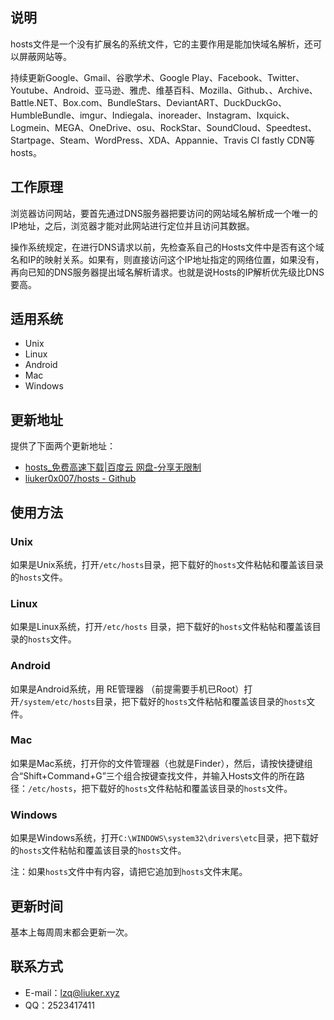说明
----

hosts文件是一个没有扩展名的系统文件，它的主要作用是能加快域名解析，还可以屏蔽网站等。 

持续更新Google、Gmail、谷歌学术、Google Play、Facebook、Twitter、Youtube、Android、亚马逊、雅虎、维基百科、Mozilla、Github、、Archive、Battle.NET、Box.com、BundleStars、DeviantART、DuckDuckGo、HumbleBundle、imgur、Indiegala、inoreader、Instagram、Ixquick、Logmein、MEGA、OneDrive、osu、RockStar、SoundCloud、Speedtest、Startpage、Steam、WordPress、XDA、Appannie、Travis CI fastly CDN等hosts。

工作原理
--------

浏览器访问网站，要首先通过DNS服务器把要访问的网站域名解析成一个唯一的IP地址，之后，浏览器才能对此网站进行定位并且访问其数据。

操作系统规定，在进行DNS请求以前，先检查系自己的Hosts文件中是否有这个域名和IP的映射关系。如果有，则直接访问这个IP地址指定的网络位置，如果没有，再向已知的DNS服务器提出域名解析请求。也就是说Hosts的IP解析优先级比DNS要高。

适用系统
--------
  
  * Unix
  * Linux
  * Android
  * Mac
  * Windows

更新地址
--------

提供了下面两个更新地址：

  * [hosts_免费高速下载|百度云 网盘-分享无限制](http://pan.baidu.com/s/1kTlKev9)
  * [liuker0x007/hosts - Github](https://github.com/liuker0x007/hosts)
  
使用方法
--------

### Unix
如果是Unix系统，打开`/etc/hosts`目录，把下载好的`hosts`文件粘帖和覆盖该目录的`hosts`文件。

### Linux
如果是Linux系统，打开`/etc/hosts` 目录，把下载好的`hosts`文件粘帖和覆盖该目录的`hosts`文件。

### Android
如果是Android系统，用 RE管理器 （前提需要手机已Root）打开`/system/etc/hosts`目录，把下载好的`hosts`文件粘帖和覆盖该目录的`hosts`文件。

### Mac
如果是Mac系统，打开你的文件管理器（也就是Finder），然后，请按快捷键组合“Shift+Command+G”三个组合按键查找文件，并输入Hosts文件的所在路径：`/etc/hosts`，把下载好的`hosts`文件粘帖和覆盖该目录的`hosts`文件。

### Windows
如果是Windows系统，打开`C:\WINDOWS\system32\drivers\etc`目录，把下载好的`hosts`文件粘帖和覆盖该目录的`hosts`文件。

注：如果`hosts`文件中有内容，请把它追加到`hosts`文件末尾。

更新时间
--------

基本上每周周末都会更新一次。

联系方式
--------

  * E-mail：lzq@liuker.xyz
  * QQ：2523417411

